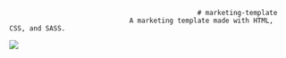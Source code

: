                                                    # marketing-template
                                  A marketing template made with HTML, CSS, and SASS.

![](
        https://github.com/BradFabian/marketing-template/blob/master/public/images/websitetour.gif
      )

